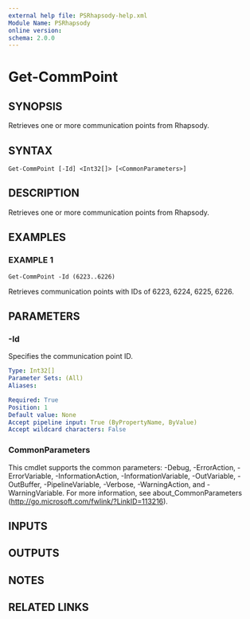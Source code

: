 ```yaml
---
external help file: PSRhapsody-help.xml
Module Name: PSRhapsody
online version:
schema: 2.0.0
---
```


# Get-CommPoint

## SYNOPSIS
Retrieves one or more communication points from Rhapsody.

## SYNTAX

```
Get-CommPoint [-Id] <Int32[]> [<CommonParameters>]
```

## DESCRIPTION
Retrieves one or more communication points from Rhapsody.

## EXAMPLES

### EXAMPLE 1
```
Get-CommPoint -Id (6223..6226)
```

Retrieves communication points with IDs of 6223, 6224, 6225, 6226.

## PARAMETERS

### -Id
Specifies the communication point ID.

```yaml
Type: Int32[]
Parameter Sets: (All)
Aliases:

Required: True
Position: 1
Default value: None
Accept pipeline input: True (ByPropertyName, ByValue)
Accept wildcard characters: False
```

### CommonParameters
This cmdlet supports the common parameters: -Debug, -ErrorAction, -ErrorVariable, -InformationAction, -InformationVariable, -OutVariable, -OutBuffer, -PipelineVariable, -Verbose, -WarningAction, and -WarningVariable. For more information, see about_CommonParameters (http://go.microsoft.com/fwlink/?LinkID=113216).

## INPUTS

## OUTPUTS

## NOTES

## RELATED LINKS
